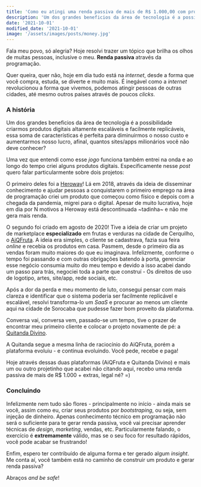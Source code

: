 ```yaml
---
title: 'Como eu atingi uma renda passiva de mais de R$ 1.000,00 com programação'
description: 'Um dos grandes beneficios da área de tecnologia é a possibilidade criarmos produtos digitais altamente escaláveis e facilmente replicáveis, essa soma de características é perfeita para criarmos produtos geradores de renda passiva'
date: '2021-10-01'
modified_date: '2021-10-01'
image: '/assets/images/posts/money.jpg'
---
```


Fala meu povo, só alegria? Hoje resolvi trazer um tópico que brilha os olhos de muitas pessoas, inclusive o meu. **Renda passiva** através da programação.

Quer queira, quer não, hoje em dia tudo está na *internet*, desde a forma que você compra, estuda, se diverte e muito mais. É inegável como a *internet* revolucionou a forma que vivemos, podemos atingir pessoas de outras cidades, até mesmo outros países através de poucos *clicks*.

### A história

Um dos grandes beneficios da área de tecnologia é a possibilidade criarmos produtos digitais altamente escaláveis e facilmente replicáveis, essa soma de características é perfeita para diminuirmos o nosso custo e aumentarmos nosso lucro, afinal, quantos sites/apps milionários você não deve conhecer?

Uma vez que entendi como esse *jogo* funciona também entrei na onda e ao longo do tempo criei alguns produtos digitais. Especificamente nesse *post* quero falar particularmente sobre dois projetos:

O primeiro deles foi a [Heroway](https://heroway.com.br)! Lá em 2018, através da ideia de disseminar conhecimento e ajudar pessoas a conquistarem o primeiro emprego na área de programação criei um produto que começou como físico e depois com a chegada da pandemia, migrei para o digital. Apesar de muito lucrativa, hoje em dia por N motivos a Heroway está descontinuada ~tadinha~ e não me gera mais renda.

O segundo foi criado em agosto de 2020! Tive a ideia de criar um projeto de marketplace **especializado** em frutas e verduras na cidade de Cerquilho, o [AiQFruta](https://aiqfruta.com.br). A ideia era simples, o cliente se cadastrava, fazia sua feira *online* e recebia os produtos em casa. Pasmem, desde o primeiro dia as vendas foram muito maiores do que eu imaginava. Infelizmente, conforme o tempo foi passando e com outras obrigações batendo à porta, gerenciar esse negócio consumia muito do meu tempo e devido a isso acabei dando um passo para trás, negociei toda a parte que construí - Os direitos de uso de logotipo, artes, site/app, rede sociais, etc.

Após a dor da perda e meu momento de luto, consegui pensar com mais clareza e identificar que o sistema poderia ser facilmente replicável e escalável, resolvi transforma-lo um *SaaS* e procurar ao menos um cliente aqui na cidade de Sorocaba que pudesse fazer bom proveito da plataforma.

Conversa vai, conversa vem, passado-se um tempo, tive o prazer de encontrar meu primeiro cliente e colocar o projeto novamente de pé: a [Quitanda Divino](https://quitandadivino.com.br).

A Quitanda segue a mesma linha de raciocínio do AiQFruta, porém a plataforma evoluiu - e continua evoluindo. Você pede, recebe e paga!

Hoje através dessas duas plataformas (AiQFruta e Quitanda Divino) e mais um ou outro projetinho que acabei não citando aqui, recebo uma renda passiva de mais de R$ 1.000 + extras, legal né? =)

### Concluindo

Infelizmente nem tudo são flores - principalmente no início - ainda mais se você, assim como eu, criar seus produtos por *bootstraping*, ou seja, sem injeção de dinheiro. Apenas conhecimento técnico em programação não será o suficiente para te gerar renda passiva, você vai precisar aprender técnicas de *design*, *marketing*, vendas, etc. Particularmente falando, o exercício é **extremamente** válido, mas se o seu foco for resultado rápidos, você pode acabar se frustrando!

Enfim, espero ter contribuído de alguma forma e ter gerado algum *insight*. Me conta aí, você também está no caminho de construir um produto e gerar renda passiva?

Abraços *and be safe*!